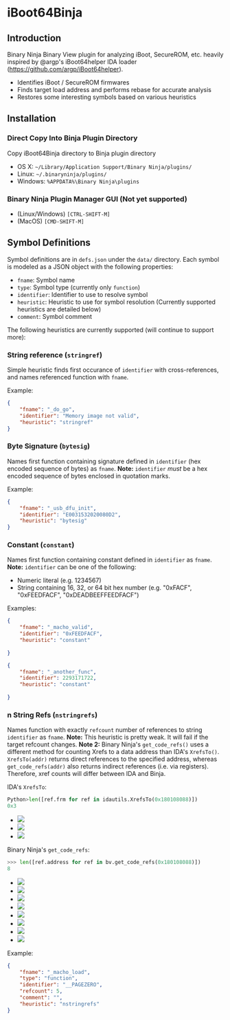 # iBoot64Binja

## Introduction
Binary Ninja Binary View plugin for analyzing iBoot, SecureROM, etc. heavily inspired by @argp's iBoot64helper IDA loader (https://github.com/argp/iBoot64helper).

- Identifies iBoot / SecureROM firmwares
- Finds target load address and performs rebase for accurate analysis
- Restores some interesting symbols based on various heuristics

## Installation

### Direct Copy Into Binja Plugin Directory

Copy iBoot64Binja directory to Binja plugin directory
- OS X: `~/Library/Application Support/Binary Ninja/plugins/`
- Linux: `~/.binaryninja/plugins/`
- Windows: `%APPDATA%\Binary Ninja\plugins`

### Binary Ninja Plugin Manager GUI (Not yet supported)

- (Linux/Windows) `[CTRL-SHIFT-M]`
- (MacOS) `[CMD-SHIFT-M]`


## Symbol Definitions

Symbol definitions are in `defs.json` under the `data/` directory. Each symbol is modeled as a JSON object with the following properties:

- `fname`: Symbol name
- `type`: Symbol type (currently only `function`)
- `identifier`: Identifier to use to resolve symbol
- `heuristic`: Heuristic to use for symbol resolution (Currently supported heuristics are detailed below)
- `comment`: Symbol comment

The following heuristics are currently supported (will continue to support more):

### String reference (`stringref`)
Simple heuristic finds first occurance of `identifier` with cross-references, and names referenced function with `fname`.

Example:
```json
{
    "fname": "_do_go",
    "identifier": "Memory image not valid",
    "heuristic": "stringref"
}
```

### Byte Signature (`bytesig`)
Names first function containing signature defined in `identifier` (hex encoded sequence of bytes) as `fname`.
**Note:** `identifier` _must_ be a hex encoded sequence of bytes enclosed in quotation marks.

Example:
```json
{
    "fname": "_usb_dfu_init",
    "identifier": "E0031532020080D2",
    "heuristic": "bytesig"
}
```

### Constant (`constant`)
Names first function containing constant defined in `identifier` as `fname`.
**Note:** `identifier` can be one of the following:
- Numeric literal (e.g. 1234567)
- String containing 16, 32, or 64 bit hex number (e.g. "0xFACF", "0xFEEDFACF", "0xDEADBEEFFEEDFACF")

Examples:
```json
{
    "fname": "_macho_valid",
    "identifier": "0xFEEDFACF",
    "heuristic": "constant"
                
}
```
```json
{
    "fname": "_another_func",
    "identifier": 2293171722,
    "heuristic": "constant"
                
}
```

### n String Refs (`nstringrefs`)
Names function with exactly `refcount` number of references to string `identifier` as `fname`.
**Note:** This heuristic is pretty weak. It will fail if the target refcount changes. 
**Note 2:** Binary Ninja's `get_code_refs()` uses a different method for counting Xrefs to a data address than IDA's `XrefsTo()`. 
`XrefsTo(addr)` returns direct references to the specified address, whereas `get_code_refs(addr)` also returns indirect references (i.e. via registers).
Therefore, xref counts will differ between IDA and Binja.

IDA's `XrefsTo`:

```python
Python>len([ref.frm for ref in idautils.XrefsTo(0x180108088)])
0x3
```

- ![](https://user-images.githubusercontent.com/6217759/94697102-caf97d00-0305-11eb-827f-490a68d6d589.png)
- ![](https://user-images.githubusercontent.com/6217759/94697130-d2208b00-0305-11eb-9b11-304ec3f8e5ab.png)
- ![](https://user-images.githubusercontent.com/6217759/94697159-d9e02f80-0305-11eb-9e2e-2862d97c4489.png)

Binary Ninja's `get_code_refs`:

```python
>>> len([ref.address for ref in bv.get_code_refs(0x180108088)])
8
```

- ![](https://user-images.githubusercontent.com/6217759/94697288-07c57400-0306-11eb-8d38-fb821bd0b779.png)
- ![](https://user-images.githubusercontent.com/6217759/94697350-1b70da80-0306-11eb-8db1-c28bc7777bca.png)
- ![](https://user-images.githubusercontent.com/6217759/94697404-2af02380-0306-11eb-8bd0-581b82d73437.png)
- ![](https://user-images.githubusercontent.com/6217759/94697475-3cd1c680-0306-11eb-83e6-bbaadc19dfd2.png)
- ![](https://user-images.githubusercontent.com/6217759/94697543-5246f080-0306-11eb-9f25-f49913897710.png)
- ![](https://user-images.githubusercontent.com/6217759/94697614-638ffd00-0306-11eb-8945-a25971a1029a.png)
- ![](https://user-images.githubusercontent.com/6217759/94697679-77d3fa00-0306-11eb-8431-3c1f74aca313.png)
- ![](https://user-images.githubusercontent.com/6217759/94697741-88847000-0306-11eb-84db-6f0bd3770137.png)

Example:
```json
{
    "fname": "_macho_load",
    "type": "function",
    "identifier": "__PAGEZERO",
    "refcount": 5,
    "comment": "",
    "heuristic": "nstringrefs"
}
```

